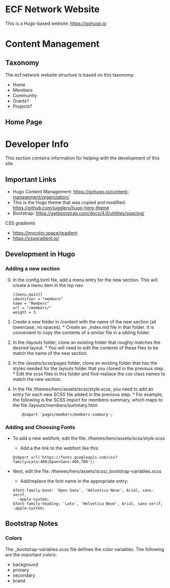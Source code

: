 # ECF Network Website

This is a Hugo-based website: https://gohugo.io


# Content Management

## Taxonomy

The ecf.network website structure is based on this taxonomy:

* Home
* Members
* Community
* Grants?
* Projects?
  
## Home Page



# Developer Info

This section contains information for helping with the development of this site.

## Important Links

* Hugo Content Management: https://gohugo.io/content-management/organization/
* This is the Hugo theme that was copied and modified: https://github.com/jugglerx/hugo-hero-theme
* Bootstrap: https://getbootstrap.com/docs/4.0/utilities/spacing/ 

CSS gradients
* https://mycolor.space/gradient
* https://cssgradient.io/


## Development in Hugo

### Adding a new section

0. In the config.toml file, add a menu entry for the new section. This will create a menu item in the top nav.

	```
	[[menu.main]]
	identifier = "members"
	name = "Members"
	url = "/members/"
	weight = 3	
	```
1. Create a new folder in /content with the name of the new section (all lowercase, no spaces). 
		* Create an _index.md file in that folder. It is convenient to copy the contents of a similar file in a sibling folder.
2. In the /layouts folder, clone an existing folder that roughly matches the desired layout. 
		* You will need to edit the contents of these files to be match the name of the new section. 
3. In the /assets/scss/pages folder, clone an existing folder that has the styles needed for the layouts folder that you cloned in the previous step.
		* Edit the scss files in this folder and find-replace the css class names to match the new section.
4. In the file /themes/hero/assets/scss/style.scss, you need to add an entry for each new SCSS file added in the previous step. 
		* For example, the following is the SCSS import for members-summary, which maps to the file /layouts/members/summary.html
	
	```	
		@import 'pages/members/members-summary';
	```

### Adding and Choosing Fonts

* To add a new webfont, edit the file: /themes/hero/assets/scss/style.scss
	* Add a the link to the webfont like this:
	
	```
	@import url('https://fonts.googleapis.com/css?family=Lato:400|Open+Sans:400,700');
	```
* Next, edit the file: /themes/hero/assets/scss/_bootstrap-variables.scss
	* Add/replace the font name in the appropriate entry: 
	
	```
	$font-family-base: 'Open Sans', 'Helvetica Neue', Arial, sans-serif,
	  -apple-system;
	$font-family-heading: 'Lato', 'Helvetica Neue', Arial, sans-serif, -apple-system;
	```

## Bootstrap Notes

### Colors

The _bootstrap-variables.scss file defines the color variables. The following are the important colors:

* background
* primary
* secondary
* brand




